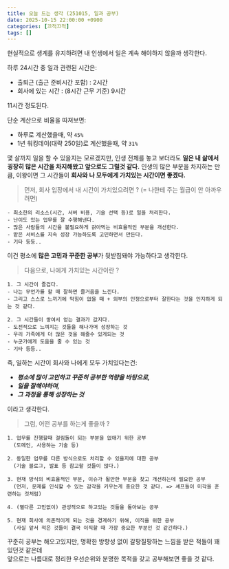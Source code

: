 ```yaml
---
title: 오늘 드는 생각 (251015, 일과 공부)
date: 2025-10-15 22:00:00 +0900
categories: [끄적끄적]
tags: []
---
```


현실적으로 생계를 유지하려면 내 인생에서 일은 계속 해야하지 않을까 생각한다.

하루 24시간 중 일과 관련된 시간은:
- 출퇴근 (출근 준비시간 포함) : 2시간
- 회사에 있는 시간 : (8시간 근무 기준) 9시간

11시간 정도된다.

단순 계산으로 비율을 따져보면:
- 하루로 계산했을때, 약 `45%`
- 1년 워킹데이(대략 250일)로 계산했을때, 약 `31%`

몇 살까지 일을 할 수 있을지는 모르겠지만, 인생 전체를 놓고 보더라도 **일은 내 삶에서 굉장히 많은 시간을 차지해왔고 앞으로도 그럴것 같다.** 인생의 많은 부분을 차지하는 만큼, 이왕이면 그 시간들이 **회사와 나 모두에게 가치있는 시간이면 좋겠다.**

> 먼저, 회사 입장에서 내 시간이 가치있으려면 ? (= 나한테 주는 월급이 안 아까우려면)

```
- 최소한의 리소스(시간, 서버 비용, 기술 선택 등)로 일을 처리한다.
- 난이도 있는 업무를 잘 수행해낸다.
- 많은 사람들의 시간을 불필요하게 갉아먹는 비효율적인 부분을 개선한다.
- 맡은 서비스를 지속 성장 가능하도록 고민하면서 만든다.
- 기타 등등..
```

이건 평소에 **많은 고민과 꾸준한 공부**가 뒷받침돼야 가능하다고 생각한다.

> 다음으로, 나에게 가치있는 시간이란 ?

```
1. 그 시간이 즐겁다.
- 나는 무언가를 할 때 잘하면 즐거움을 느낀다.
- 그리고 스스로 느끼기에 막힘이 없을 때 + 외부의 인정으로부터 잘한다는 것을 인지하게 되는 것 같다.

2. 그 시간들이 쌓여서 얻는 결과가 값지다.
- 도전적으로 느껴지는 것들을 해나가며 성장하는 것
- 우리 가족에게 더 많은 것을 해줄수 있게되는 것
- 누군가에게 도움을 줄 수 있는 것
- 기타 등등..
```

즉, 일하는 시간이 회사와 나에게 모두 가치있다는건: <br>
- ***평소에 많이 고민하고 꾸준히 공부한 역량을 바탕으로,*** <br>
- ***일을 잘해야하며,*** <br>
- ***그 과정을 통해 성장하는 것***

이라고 생각한다.

> 그럼, 어떤 공부를 하는게 좋을까 ?

```
1. 업무를 진행할때 걸림돌이 되는 부분을 없애기 위한 공부
  (도메인, 사용하는 기술 등)

2. 동일한 업무를 다른 방식으로도 처리할 수 있을지에 대한 공부
  (기술 블로그, 발표 등 참고할 것들이 많다.)

3. 현재 방식의 비효율적인 부분, 이슈가 될만한 부분을 찾고 개선하는데 필요한 공부
  (먼저, 문제를 인식할 수 있는 감각을 키우는게 중요한 것 같다. => 셰프들이 미각을 훈련하는 것처럼)

4. (별다른 고민없이) 관성적으로 하고있는 것들을 돌아보는 공부

5. 현재 회사에 의존적이게 되는 것을 경계하기 위해, 이직을 위한 공부
  (사실 앞서 적은 것들이 결국 이직할 때 가장 중요한 부분인 것 같긴하다.)
```

꾸준히 공부는 해오고있지만, 명확한 방향성 없이 갈팡질팡하는 느낌을 받은 적들이 꽤 있던것 같은데<br>
앞으로는 나름대로 정리한 우선순위와 분명한 목적을 갖고 공부해보면 좋을 것 같다.
